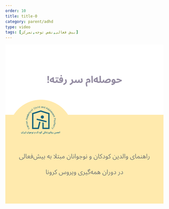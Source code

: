 ```yaml
---
order: 10
title: title-0
category: parent/adhd
type: video
tags: [بیش فعالی,نقص توجه,تمرکز]
---
```


[![](../../static/images/adhd-corona-cover.png)](../../static/videos/adhd-corona.mp4)